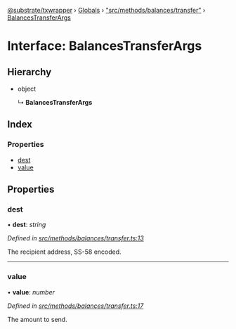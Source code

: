 [@substrate/txwrapper](../README.md) › [Globals](../globals.md) › ["src/methods/balances/transfer"](../modules/_src_methods_balances_transfer_.md) › [BalancesTransferArgs](_src_methods_balances_transfer_.balancestransferargs.md)

# Interface: BalancesTransferArgs

## Hierarchy

* object

  ↳ **BalancesTransferArgs**

## Index

### Properties

* [dest](_src_methods_balances_transfer_.balancestransferargs.md#dest)
* [value](_src_methods_balances_transfer_.balancestransferargs.md#value)

## Properties

###  dest

• **dest**: *string*

*Defined in [src/methods/balances/transfer.ts:13](https://github.com/paritytech/txwrapper/blob/38b3ce8/src/methods/balances/transfer.ts#L13)*

The recipient address, SS-58 encoded.

___

###  value

• **value**: *number*

*Defined in [src/methods/balances/transfer.ts:17](https://github.com/paritytech/txwrapper/blob/38b3ce8/src/methods/balances/transfer.ts#L17)*

The amount to send.
